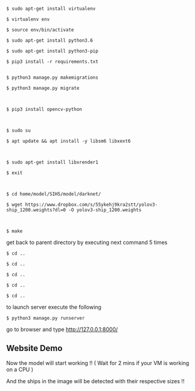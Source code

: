 
	$ sudo apt-get install virtualenv

	$ virtualenv env

	$ source env/bin/activate
	
	$ sudo apt-get install python3.6

	$ sudo apt-get install python3-pip

	$ pip3 install -r requirements.txt
	

	$ python3 manage.py makemigrations

	$ python3 manage.py migrate
	


	$ pip3 install opencv-python
	


	$ sudo su

	$ apt update && apt install -y libsm6 libxext6
	


	$ sudo apt-get install libxrender1

	$ exit
	


	$ cd home/model/SIH5/model/darknet/

	$ wget https://www.dropbox.com/s/55ykehj9kra2stt/yolov3-ship_1200.weights?dl=0 -O yolov3-ship_1200.weights
	


	$ make
	


get back to parent directory by executing next command 5 times

	$ cd ..

	$ cd ..

	$ cd ..

	$ cd ..

	$ cd ..
	


to launch server execute the following

	$ python3 manage.py runserver
	


go to browser and type http://127.0.0.1:8000/


## Website Demo



Now the model will start working !!
( Wait for 2 mins if your VM is working on a CPU )

And the ships in the image will be detected with their respective sizes !!

